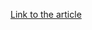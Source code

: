 [Link to the article](https://symantec.com/connect/blogs/buckeye-cyberespionage-group-shifts-gaze-us-hong-kong)
